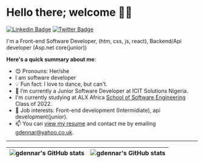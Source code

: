 # Hello there; welcome 👋🏾



[![Linkedin Badge](https://img.shields.io/badge/-golden-blue?style=for-the-badge&logo=Linkedin&logoColor=white&link=https://www.linkedin.com/in/golden-dennar-1b11ab9a)](https://www.linkedin.com/in/golden-dennar-1b11ab9a/) [![Twitter Badge](https://img.shields.io/badge/-@mycode_journey-1ca0f1?style=for-the-badge&logo=twitter&logoColor=white&link=https://twitter.com/mycode_journey)](https://twitter.com/mycode_journey)



I'm a Front-end Software Developer, (htm, css, js, react), Backend/Api developer (Asp.net core(junior))



**Here's a quick summary about me**:



- 😊 Pronouns: Her/she
- I am software developer
- 💡 Fun fact: I love to dance, but can't.
- 🌱 I’m currently a Junior Software Developer at ICIT Solutions Nigeria.
- I'm currently studying at ALX Africa [School of Software Engineering](https://www.alxafrica.com/software-engineering-2022/) Class of 2022.
- 💼 Job interests: Front-end development (Intermidiate), api development(junior).
- 📫 You can [view my resume](#) and contact me by emailing gdennar@yahoo.co.uk.



---



| <img align="center" src="https://github-readme-stats.vercel.app/api?username=gdennar&show_icons=true&include_all_commits=true&hide_border=true" alt="gdennar's GitHub stats" /> | <img align="center" src="https://github-readme-stats.vercel.app/api/top-langs/?username=gdennar&langs_count=8&layout=compact&hide_border=true" alt="gdennar's GitHub stats" /> |
| ------------- | ------------- |
